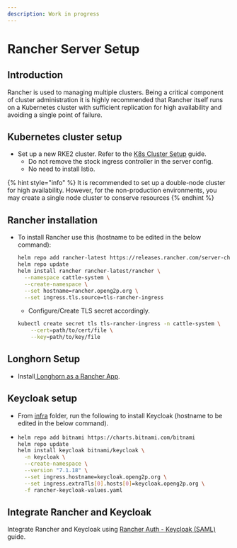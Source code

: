 ```yaml
---
description: Work in progress
---
```


# Rancher Server Setup

## Introduction

Rancher is used to managing multiple clusters. Being a critical component of cluster administration it is highly recommended that Rancher itself runs on a Kubernetes cluster with sufficient replication for high availability and avoiding a single point of failure.

## Kubernetes cluster setup

* Set up a new RKE2 cluster. Refer to the [K8s Cluster Setup](cluster-setup.md) guide.
  * Do not remove the stock ingress controller in the server config.
  * No need to install Istio.

{% hint style="info" %}
It is recommended to set up a double-node cluster for high availability. However, for the non-production environments, you may create a single node cluster to conserve resources
{% endhint %}

## Rancher installation

*   To install Rancher use this (hostname to be edited in the below command):

    ```bash
    helm repo add rancher-latest https://releases.rancher.com/server-charts/latest
    helm repo update
    helm install rancher rancher-latest/rancher \
      --namespace cattle-system \
      --create-namespace \
      --set hostname=rancher.openg2p.org \
      --set ingress.tls.source=tls-rancher-ingress
    ```

    * Configure/Create TLS secret accordingly.

    ```bash
    kubectl create secret tls tls-rancher-ingress -n cattle-system \
        --cert=path/to/cert/file \
        --key=path/to/key/file
    ```

## Longhorn Setup

* Install[ Longhorn as a Rancher App](https://longhorn.io/docs/1.3.2/deploy/install/install-with-rancher/).

## Keycloak setup

* From [infra](https://github.com/OpenG2P/openg2p-deployment/tree/main/infra) folder, run the following to install Keycloak (hostname to be edited in the below command).
* ```bash
  helm repo add bitnami https://charts.bitnami.com/bitnami
  helm repo update
  helm install keycloak bitnami/keycloak \
    -n keycloak \
    --create-namespace \
    --version "7.1.18" \
    --set ingress.hostname=keycloak.openg2p.org \
    --set ingress.extraTls[0].hosts[0]=keycloak.openg2p.org \
    -f rancher-keycloak-values.yaml
  ```

## Integrate Rancher and Keycloak

Integrate Rancher and Keycloak using [Rancher Auth - Keycloak (SAML)](https://docs.ranchermanager.rancher.io/how-to-guides/new-user-guides/authentication-permissions-and-global-configuration/authentication-config/configure-keycloak-saml) guide.
